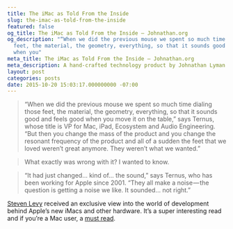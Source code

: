 ```yaml
---
title: The iMac as Told From the Inside
slug: the-imac-as-told-from-the-inside
featured: false
og_title: The iMac as Told From the Inside – Johnathan.org
og_description: "“When we did the previous mouse we spent so much time dialing those
  feet, the material, the geometry, everything, so that it sounds good and feels good
  when you"
meta_title: The iMac as Told From the Inside – Johnathan.org
meta_description: A hand-crafted technology product by Johnathan Lyman
layout: post
categories: posts
date: 2015-10-20 15:03:17.000000000 -07:00
---
```


> “When we did the previous mouse we spent so much time dialing those feet, the material, the geometry, everything, so that it sounds good and feels good when you move it on the table,” says Ternus, whose title is VP for Mac, iPad, Ecosystem and Audio Engineering. “But then you change the mass of the product and you change the resonant frequency of the product and all of a sudden the feet that we loved weren’t great anymore. They weren’t what we wanted.”

> What exactly was wrong with it? I wanted to know.

> “It had just changed… kind of… the sound,” says Ternus, who has been working for Apple since 2001. “They all make a noise — the question is getting a noise we like. It sounded… not right.”

[Steven Levy](https://medium.com/backchannel/exclusive-why-apple-is-still-sweating-the-details-on-imac-531a95e50c91#.oqvpl2xok) received an exclusive view into the world of development behind Apple’s new iMacs and other hardware. It’s a super interesting read and if you’re a Mac user, a [must read](https://medium.com/backchannel/exclusive-why-apple-is-still-sweating-the-details-on-imac-531a95e50c91#.oqvpl2xok).

